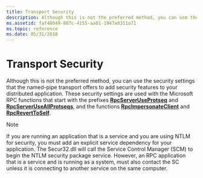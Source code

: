 ```yaml
---
title: Transport Security
description: Although this is not the preferred method, you can use the security settings that the named-pipe transport offers to add security features to your distributed application.
ms.assetid: faf48049-807c-4155-aa01-1947a0311a71
ms.topic: reference
ms.date: 05/31/2018
---
```


# Transport Security

Although this is not the preferred method, you can use the security settings that the named-pipe transport offers to add security features to your distributed application. These security settings are used with the Microsoft RPC functions that start with the prefixes [**RpcServerUseProtseq**](/windows/desktop/api/Rpcdce/nf-rpcdce-rpcserveruseprotseq) and [**RpcServerUseAllProtseqs**](/windows/desktop/api/Rpcdce/nf-rpcdce-rpcserveruseallprotseqs), and the functions [**RpcImpersonateClient**](/windows/desktop/api/Rpcdce/nf-rpcdce-rpcimpersonateclient) and [**RpcRevertToSelf**](/windows/desktop/api/Rpcdce/nf-rpcdce-rpcreverttoself).

> [!Note]  
> If you are running an application that is a service and you are using NTLM for security, you must add an explicit service dependency for your application. The Secur32.dll will call the Service Control Manager (SCM) to begin the NTLM security package service. However, an RPC application that is a service and is running as a system, must also contact the SC unless it is connecting to another service on the same computer.

 

 

 




